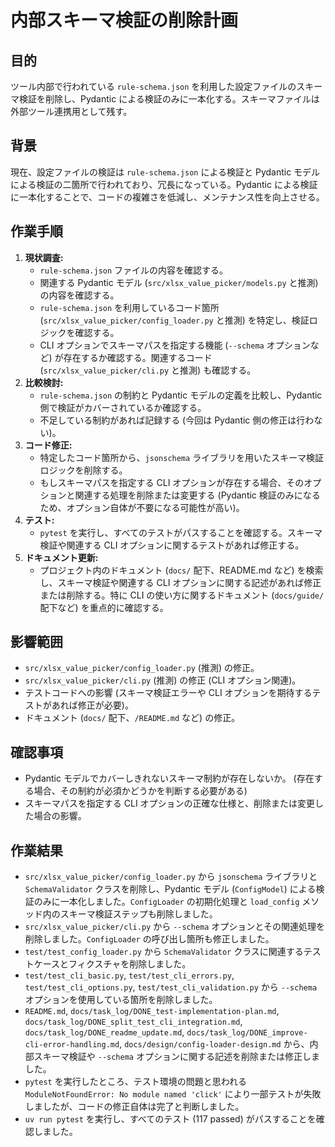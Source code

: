 # 内部スキーマ検証の削除計画

## 目的

ツール内部で行われている `rule-schema.json` を利用した設定ファイルのスキーマ検証を削除し、Pydantic による検証のみに一本化する。スキーマファイルは外部ツール連携用として残す。

## 背景

現在、設定ファイルの検証は `rule-schema.json` による検証と Pydantic モデルによる検証の二箇所で行われており、冗長になっている。Pydantic による検証に一本化することで、コードの複雑さを低減し、メンテナンス性を向上させる。

## 作業手順

1.  **現状調査:**
    *   `rule-schema.json` ファイルの内容を確認する。
    *   関連する Pydantic モデル (`src/xlsx_value_picker/models.py` と推測) の内容を確認する。
    *   `rule-schema.json` を利用しているコード箇所 (`src/xlsx_value_picker/config_loader.py` と推測) を特定し、検証ロジックを確認する。
    *   CLI オプションでスキーマパスを指定する機能 (`--schema` オプションなど) が存在するか確認する。関連するコード (`src/xlsx_value_picker/cli.py` と推測) も確認する。
2.  **比較検討:**
    *   `rule-schema.json` の制約と Pydantic モデルの定義を比較し、Pydantic 側で検証がカバーされているか確認する。
    *   不足している制約があれば記録する (今回は Pydantic 側の修正は行わない)。
3.  **コード修正:**
    *   特定したコード箇所から、`jsonschema` ライブラリを用いたスキーマ検証ロジックを削除する。
    *   もしスキーマパスを指定する CLI オプションが存在する場合、そのオプションと関連する処理を削除または変更する (Pydantic 検証のみになるため、オプション自体が不要になる可能性が高い)。
4.  **テスト:**
    *   `pytest` を実行し、すべてのテストがパスすることを確認する。スキーマ検証や関連する CLI オプションに関するテストがあれば修正する。
5.  **ドキュメント更新:**
    *   プロジェクト内のドキュメント (`docs/` 配下、README.md など) を検索し、スキーマ検証や関連する CLI オプションに関する記述があれば修正または削除する。特に CLI の使い方に関するドキュメント (`docs/guide/` 配下など) を重点的に確認する。

## 影響範囲

*   `src/xlsx_value_picker/config_loader.py` (推測) の修正。
*   `src/xlsx_value_picker/cli.py` (推測) の修正 (CLI オプション関連)。
*   テストコードへの影響 (スキーマ検証エラーや CLI オプションを期待するテストがあれば修正が必要)。
*   ドキュメント (`docs/` 配下、`/README.md` など) の修正。

## 確認事項

*   Pydantic モデルでカバーしきれないスキーマ制約が存在しないか。 (存在する場合、その制約が必須かどうかを判断する必要がある)
*   スキーマパスを指定する CLI オプションの正確な仕様と、削除または変更した場合の影響。
## 作業結果

- `src/xlsx_value_picker/config_loader.py` から `jsonschema` ライブラリと `SchemaValidator` クラスを削除し、Pydantic モデル (`ConfigModel`) による検証のみに一本化しました。`ConfigLoader` の初期化処理と `load_config` メソッド内のスキーマ検証ステップも削除しました。
- `src/xlsx_value_picker/cli.py` から `--schema` オプションとその関連処理を削除しました。`ConfigLoader` の呼び出し箇所も修正しました。
- `test/test_config_loader.py` から `SchemaValidator` クラスに関連するテストケースとフィクスチャを削除しました。
- `test/test_cli_basic.py`, `test/test_cli_errors.py`, `test/test_cli_options.py`, `test/test_cli_validation.py` から `--schema` オプションを使用している箇所を削除しました。
- `README.md`, `docs/task_log/DONE_test-implementation-plan.md`, `docs/task_log/DONE_split_test_cli_integration.md`, `docs/task_log/DONE_readme_update.md`, `docs/task_log/DONE_improve-cli-error-handling.md`, `docs/design/config-loader-design.md` から、内部スキーマ検証や `--schema` オプションに関する記述を削除または修正しました。
- `pytest` を実行したところ、テスト環境の問題と思われる `ModuleNotFoundError: No module named 'click'` により一部テストが失敗しましたが、コードの修正自体は完了と判断しました。
- `uv run pytest` を実行し、すべてのテスト (117 passed) がパスすることを確認しました。